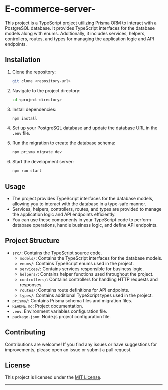 # E-commerce-server-

This project is a TypeScript project utilizing Prisma ORM to interact with a PostgreSQL database. It provides TypeScript interfaces for the database models along with enums. Additionally, it includes services, helpers, controllers, routes, and types for managing the application logic and API endpoints.

## Installation

1. Clone the repository:

   ```bash
   git clone <repository-url>
   ```

2. Navigate to the project directory:

   ```bash
   cd <project-directory>
   ```

3. Install dependencies:

   ```bash
   npm install
   ```

4. Set up your PostgreSQL database and update the database URL in the `.env` file.

5. Run the migration to create the database schema:

   ```bash
   npx prisma migrate dev
   ```

6. Start the development server:

   ```bash
   npm run start
   ```

## Usage

- The project provides TypeScript interfaces for the database models, allowing you to interact with the database in a type-safe manner.
- Services, helpers, controllers, routes, and types are provided to manage the application logic and API endpoints efficiently.
- You can use these components in your TypeScript code to perform database operations, handle business logic, and define API endpoints.

## Project Structure

- `src/`: Contains the TypeScript source code.
  - `models/`: Contains the TypeScript interfaces for the database models.
  - `enums/`: Contains TypeScript enums used in the project.
  - `services/`: Contains services responsible for business logic.
  - `helpers/`: Contains helper functions used throughout the project.
  - `controllers/`: Contains controllers for handling HTTP requests and responses.
  - `routes/`: Contains route definitions for API endpoints.
  - `types/`: Contains additional TypeScript types used in the project.
- `prisma/`: Contains Prisma schema files and migration files.
- `README.md`: Project documentation.
- `.env`: Environment variables configuration file.
- `package.json`: Node.js project configuration file.

## Contributing

Contributions are welcome! If you find any issues or have suggestions for improvements, please open an issue or submit a pull request.

## License

This project is licensed under the [MIT License](LICENSE).

---
